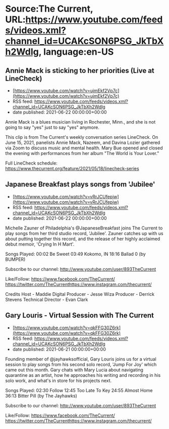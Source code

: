 # Source:The Current, URL:https://www.youtube.com/feeds/videos.xml?channel_id=UCAKcSON6PSG_JkTbXh2WdIg, language:en-US

## Annie Mack is sticking to her priorities (Live at LineCheck)
 - [https://www.youtube.com/watch?v=ujmEkf2Vp7c](https://www.youtube.com/watch?v=ujmEkf2Vp7c)
 - RSS feed: https://www.youtube.com/feeds/videos.xml?channel_id=UCAKcSON6PSG_JkTbXh2WdIg
 - date published: 2021-06-22 00:00:00+00:00

Annie Mack is a blues musician living in Rochester, Minn., and she is not going to say "yes" just to say "yes" anymore.

This clip is from The Current's weekly conversation series LineCheck. On June 15, 2021, panelists Annie Mack, Nazeem, and Davina Lozier gathered via Zoom to discuss music and mental health. Mary Bue opened and closed the evening with performances from her album "The World is Your Lover."

Full LineCheck schedule: https://www.thecurrent.org/feature/2021/05/18/linecheck-series

## Japanese Breakfast plays songs from 'Jubilee'
 - [https://www.youtube.com/watch?v=vRrJCUfepjw](https://www.youtube.com/watch?v=vRrJCUfepjw)
 - RSS feed: https://www.youtube.com/feeds/videos.xml?channel_id=UCAKcSON6PSG_JkTbXh2WdIg
 - date published: 2021-06-22 00:00:00+00:00

Michelle Zauner of Philadelphia's @JapaneseBreakfast joins The Current to play songs from her third studio record, 'Jubilee'. Zauner catches up with us about putting together this record, and the release of her highly acclaimed debut memoir, 'Crying In H Mart'.

Songs Played:
00:02 Be Sweet
03:49 Kokomo, IN
18:16 Ballad 0 (by BUMPER)

Subscribe to our channel:
http://www.youtube.com/user/893TheCurrent

Like/Follow:
https://www.facebook.com/TheCurrent/​​​​
https://twitter.com/TheCurrent​​​​
https://www.instagram.com/thecurrent/​

Credits
Host - Maddie
Digital Producer - Jesse Wiza
Producer - Derrick Stevens
Technical Director - Evan Clark

## Gary Louris - Virtual Session with The Current
 - [https://www.youtube.com/watch?v=qkFFG30Z6rk](https://www.youtube.com/watch?v=qkFFG30Z6rk)
 - RSS feed: https://www.youtube.com/feeds/videos.xml?channel_id=UCAKcSON6PSG_JkTbXh2WdIg
 - date published: 2021-06-21 00:00:00+00:00

Founding member of @jayhawksofficial, Gary Louris joins us for a virtual session to play songs from his second solo record, 'Jump For Joy' which came out this month. Gary chats with Mary Lucia about navigating quarantine as an artist, how he approaches his writing and recording in his solo work, and what's in store for his projects next.

Songs Played: 
02:30 Follow
12:45 Too Late To Key
24:55 Almost Home
36:13 Bitter Pill (by The Jayhawks) 

Subscribe to our channel:
http://www.youtube.com/user/893TheCurrent

Like/Follow:
https://www.facebook.com/TheCurrent/​​​​
https://twitter.com/TheCurrent​​​​
https://www.instagram.com/thecurrent/​


